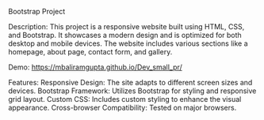 Bootstrap Project

Description: This project is a responsive website built using HTML, CSS, and Bootstrap. It showcases a modern design and is optimized for both desktop and mobile devices. The website includes various sections like a homepage, about page, contact form, and gallery.

Demo: https://mbaliramgupta.github.io/Dev_small_pr/

Features: Responsive Design: The site adapts to different screen sizes and devices. Bootstrap Framework: Utilizes Bootstrap for styling and responsive grid layout. Custom CSS: Includes custom styling to enhance the visual appearance. Cross-browser Compatibility: Tested on major browsers.
